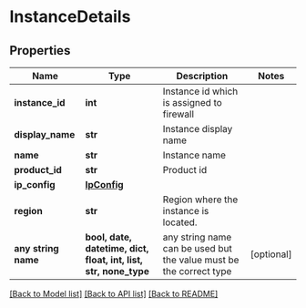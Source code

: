 # InstanceDetails


## Properties
Name | Type | Description | Notes
------------ | ------------- | ------------- | -------------
**instance_id** | **int** | Instance id which is assigned to firewall | 
**display_name** | **str** | Instance display name | 
**name** | **str** | Instance name | 
**product_id** | **str** | Product id | 
**ip_config** | [**IpConfig**](IpConfig.md) |  | 
**region** | **str** | Region where the instance is located. | 
**any string name** | **bool, date, datetime, dict, float, int, list, str, none_type** | any string name can be used but the value must be the correct type | [optional]

[[Back to Model list]](../README.md#documentation-for-models) [[Back to API list]](../README.md#documentation-for-api-endpoints) [[Back to README]](../README.md)


